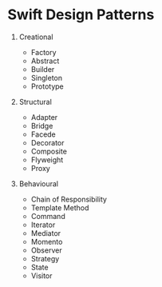 # Swift Design Patterns

1. Creational
   - Factory
   - Abstract
   - Builder
   - Singleton
   - Prototype
  
2. Structural
   - Adapter
   - Bridge
   - Facede
   - Decorator
   - Composite
   - Flyweight
   - Proxy
  
3. Behavioural
   - Chain of Responsibility
   - Template Method
   - Command
   - Iterator
   - Mediator
   - Momento
   - Observer
   - Strategy
   - State
   - Visitor
